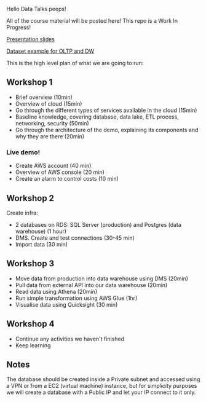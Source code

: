 Hello Data Talks peeps!

All of the course material will be posted here! This repo is a Work In Progress!

[Presentation slides](https://docs.google.com/presentation/d/14xoWjsRJLO8B04qzxm4xvdpIrpLY8U5u4LyHlKto-zw/edit?usp=sharing)

[Dataset example for OLTP and DW](https://learn.microsoft.com/en-us/sql/samples/adventureworks-install-configure?view=sql-server-ver16&tabs=ssms)


This is the high level plan of what we are going to run:

## Workshop 1

- Brief overview (10min)
- Overview of cloud (15min)
- Go through the different types of services available in the cloud (15min)
- Baseline knowledge, covering database, data lake, ETL process, networking, security (50min)
- Go through the architecture of the demo, explaining its components and why they are there (20min)

### Live demo! 
- Create AWS account (40 min)
- Overview of AWS console (20 min)
- Create an alarm to control costs (10 min)

## Workshop 2
Create infra:
- 2 databases on RDS: SQL Server (production) and Postgres (data warehouse) (1 hour)
- DMS. Create and test connections (30-45 min)
- Import data (30 min) 

## Workshop 3
- Move data from production into data warehouse using DMS (20min) 
- Pull data from external API into our data warehouse (20min)
- Read data using Athena (20min)
- Run simple transformation using AWS Glue (1hr)
- Visualise data using Quicksight (30 min)

## Workshop 4
- Continue any activities we haven't finished
- Keep learning


## Notes

The database should be created inside a Private subnet and accessed using a VPN or from a EC2 (virtual machine) instance, but for simplicity purposes we will create a database with a Public IP and let your IP connect to it only.